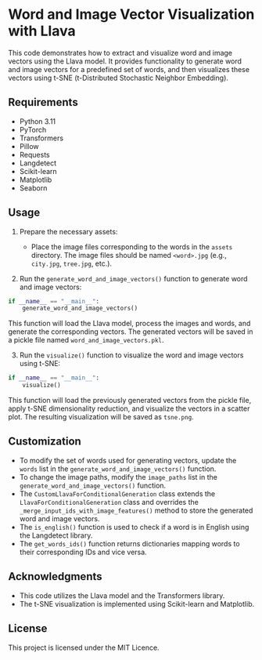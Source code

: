 # Word and Image Vector Visualization with Llava

This code demonstrates how to extract and visualize word and image vectors using the Llava model. It provides functionality to generate word and image vectors for a predefined set of words, and then visualizes these vectors using t-SNE (t-Distributed Stochastic Neighbor Embedding).

## Requirements

- Python 3.11
- PyTorch
- Transformers
- Pillow
- Requests
- Langdetect
- Scikit-learn
- Matplotlib
- Seaborn


## Usage

1. Prepare the necessary assets:
   - Place the image files corresponding to the words in the `assets` directory. The image files should be named `<word>.jpg` (e.g., `city.jpg`, `tree.jpg`, etc.).

2. Run the `generate_word_and_image_vectors()` function to generate word and image vectors:

```python
if __name__ == "__main__":
    generate_word_and_image_vectors()
```

This function will load the Llava model, process the images and words, and generate the corresponding vectors. The generated vectors will be saved in a pickle file named `word_and_image_vectors.pkl`.

3. Run the `visualize()` function to visualize the word and image vectors using t-SNE:

```python
if __name__ == "__main__":
    visualize()
```

This function will load the previously generated vectors from the pickle file, apply t-SNE dimensionality reduction, and visualize the vectors in a scatter plot. The resulting visualization will be saved as `tsne.png`.

## Customization

- To modify the set of words used for generating vectors, update the `words` list in the `generate_word_and_image_vectors()` function.
- To change the image paths, modify the `image_paths` list in the `generate_word_and_image_vectors()` function.
- The `CustomLlavaForConditionalGeneration` class extends the `LlavaForConditionalGeneration` class and overrides the `_merge_input_ids_with_image_features()` method to store the generated word and image vectors.
- The `is_english()` function is used to check if a word is in English using the Langdetect library.
- The `get_words_ids()` function returns dictionaries mapping words to their corresponding IDs and vice versa.

## Acknowledgments

- This code utilizes the Llava model and the Transformers library.
- The t-SNE visualization is implemented using Scikit-learn and Matplotlib.

## License

This project is licensed under the MIT Licence.
